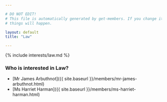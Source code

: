```yaml
---

# DO NOT EDIT!
# This file is automatically generated by get-members. If you change it, bad
# things will happen.

layout: default
title: "Law"

---
```


{% include interests/law.md %}

### Who is interested in Law?


* [Mr James Arbuthnot]({{ site.baseurl }}/members/mr-james-arbuthnot.html)
* [Ms Harriet Harman]({{ site.baseurl }}/members/ms-harriet-harman.html)
